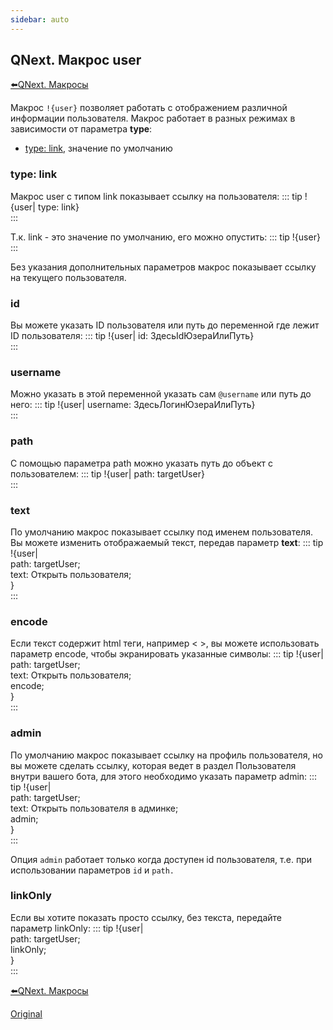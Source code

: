 ```yaml
---
sidebar: auto
---
```


## QNext. Макрос user

[⬅️QNext. Макросы](/docs-test/ph/macros)



Макрос `!{user}` позволяет работать с отображением различной информации пользователя. Макрос работает в разных режимах в зависимости от параметра **type**:
* [type: link](#type:-link), значение по умолчанию


### type: link

Макрос user с типом link показывает ссылку на пользователя:
::: tip
!{user| type: link}<br>
:::

Т.к. link - это значение по умолчанию, его можно опустить:
::: tip
!{user}<br>
:::

Без указания дополнительных параметров макрос показывает ссылку на текущего пользователя.
### id

Вы можете указать ID пользователя или путь до переменной где лежит ID пользователя:
::: tip
!{user| id: ЗдесьIdЮзераИлиПуть}<br>
:::
### username

Можно указать в этой переменной указать сам `@username`  или путь до него:
::: tip
!{user| username: ЗдесьЛогинЮзераИлиПуть}<br>
:::
### path

С помощью параметра path можно указать путь до объект с пользователем:
::: tip
!{user| path: targetUser}<br>
:::
### text

По умолчанию макрос показывает ссылку под именем пользователя. Вы можете изменить отображаемый текст, передав параметр **text**:
::: tip
!{user|<br>  path: targetUser;<br>  text: Открыть пользователя;<br>}<br>
:::
### encode

Если текст содержит html теги, например < >, вы можете использовать параметр encode, чтобы экранировать указанные символы:
::: tip
!{user|<br>  path: targetUser;<br>  text: Открыть пользователя;<br>  encode; <br>}<br>
:::


### admin

По умолчанию макрос показывает ссылку на профиль пользователя, но вы можете сделать ссылку, которая ведет в раздел Пользователя внутри вашего бота, для этого необходимо указать параметр admin:
::: tip
!{user|<br>  path: targetUser;<br>  text: Открыть пользователя в админке;<br>  admin;<br>}<br>
:::

Опция `admin` работает только когда доступен id пользователя, т.е. при использовании параметров `id` и `path.`
### linkOnly

Если вы хотите показать просто ссылку, без текста, передайте параметр linkOnly:
::: tip
!{user|<br>  path: targetUser;<br>  linkOnly;<br>}<br>
:::



[⬅️QNext. Макросы](/docs-test/ph/macros)

[Original](https://telegra.ph/QNext-Macros-User-05-13)